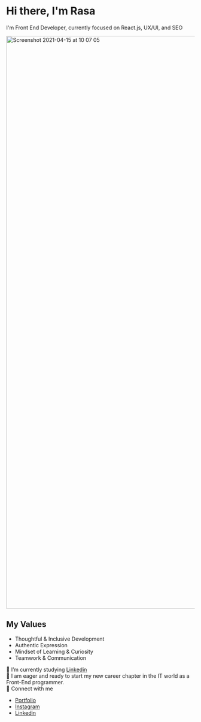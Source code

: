 # Hi there, I'm Rasa

I'm Front End Developer, currently focused on React.js, UX/UI, and SEO


<img width="1532" alt="Screenshot 2021-04-15 at 10 07 05" src="https://user-images.githubusercontent.com/52051506/114828424-8d0c0400-9dd2-11eb-856d-273d4ee28412.png"> 

## My Values  

- Thoughtful & Inclusive Development      
- Authentic Expression
- Mindset of Learning & Curiosity
- Teamwork & Communication


 🌱 I’m currently studying [Linkedin](https://www.linkedin.com/learning/search?entityType=COURSE&keywords=Front-end%20Development&u=42751868)<br/>
 🙌 I am eager and ready to start my new career chapter in the IT world as a Front-End programmer.<br/>
 💬 Connect with me <br/>
 - [Portfolio](https://rasaojeriene.github.io/)<br/>
 - [Instagram](https://www.instagram.com/rasa_oj/)<br/>
 - [Linkedin](https://www.linkedin.com/in/rasa-ojeriene)<br/>

